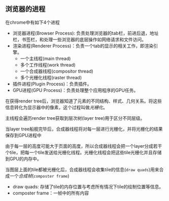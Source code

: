 ## 浏览器的进程

在chrome中有如下4个进程

* 浏览器进程(Browser Process): 负责处理浏览器的tab栏，前进后退，地址栏，书签栏，和处理一些浏览器的底层操作如网络请求和文件访问。
* 渲染进程(Renderer Process)：负责一个tab的显示的相关工作，即渲染引擎。  
    * 一个主线程(main thread)
    * 多个工作线程(work thread)
    * 一个合成器线程(compositor thread)
    * 多个光栅化线程(raster thread)
* 插件进程(Plugin Process)：负责插件。
* GPU进程(GPU Process)：负责处理整个应用程序的GPU任务。

在获得render tree后，浏览器知道了元素的不同结构、样式、几何关系。将这些信息转化为显示器中的像素，这个过程叫做*光栅化*。

主线程会遍历render tree获取到层次树(layer tree)用于区分不同层级。

当layer tree船舰完毕后，合成器线程将对每一层进行光栅化，并将光栅化的结果保存到GPU进程中

由于每一层的高度可能大于页面的高度，所以合成器线程会把一个layer分成若干个tile，把每一个tile发送给光栅化线程。光栅化线程会把这些tile光栅化并且存储到GPU的内存中。

当图层上面的tile都被光栅化后，合成器线程会收集tile的信息(`draw quads`)用来合成一个*合成帧*(`composter frame`)
* draw quads: 存储了tile的内存位置与考虑所有情况下tile的绘制位置等信息。
* composter frame：一帧中的所有内容